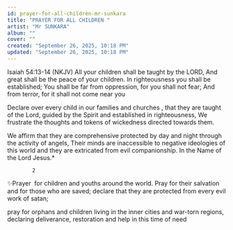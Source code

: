 ```yaml
---
id: prayer-for-all-children-mr-sunkara
title: "PRAYER FOR ALL CHILDREN "
artist: "Mr SUNKARA"
album: ""
cover: ""
created: "September 26, 2025, 10:18 PM"
updated: "September 26, 2025, 10:18 PM"
---
```


Isaiah 54:13-14 (NKJV) 
 All your children shall be taught by the LORD, And great shall be the peace of your children. In righteousness you shall be established; You shall be far from oppression, for you shall not fear; And from terror, for it shall not come near you 

Declare over every child in our families and churches , that they are taught of the Lord, guided by the Spirit and established in righteousness, We frustrate the thoughts and tokens of wickedness directed towards them.

We affirm that they are comprehensive protected by day and night through the activity of angels, Their minds are inaccessible to negative ideologies of this world and they are extricated from evil companionship. In the Name of the Lord Jesus.* 


            2 
✨Prayer  for children and youths around the world. Pray for their salvation and for those who are saved; declare that they are protected from every evil work of satan;

 pray for orphans and children living in the inner cities and war-torn regions, declaring deliverance, restoration and help in this time of need  